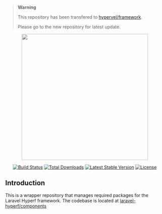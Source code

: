 > **Warning**
>
> This repository has been transfered to [hypervel/framework](https://github.com/hypervel/framework).
>
> Please go to the new repository for latest update.

<p align="center"><a href="https://laravel-hyperf.com" target="_blank"><img src="https://laravel-hyperf.com/logo.svg" width="400"></a></p>

<p align="center">
<a href="https://github.com/laravel-hyperf/components/actions"><img src="https://github.com/laravel-hyperf/components/workflows/tests/badge.svg" alt="Build Status"></a>
<a href="https://packagist.org/packages/laravel-hyperf/framework"><img src="https://img.shields.io/packagist/dt/laravel-hyperf/framework" alt="Total Downloads"></a>
<a href="https://packagist.org/packages/laravel-hyperf/framework"><img src="https://img.shields.io/packagist/v/laravel-hyperf/framework" alt="Latest Stable Version"></a>
<a href="https://packagist.org/packages/laravel-hyperf/framework"><img src="https://img.shields.io/packagist/l/laravel-hyperf/framework" alt="License"></a>
</p>

## Introduction

This is a wrapper repository that manages required packages for the Laravel Hyperf framework. The codebase is located at [laravel-hyperf/components](https://github.com/laravel-hyperf/components)